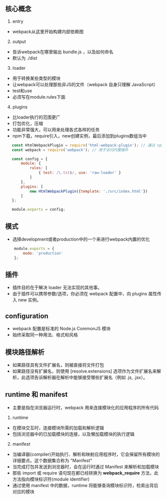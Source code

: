 ## 核心概念
1. entry
 - webpack从这里开始构建内部依赖图

2. output
 - 告诉webpack在哪里输出 bundle.js ，以及如何命名
 - 默认为 ./dist

3. loader
 - 用于转换某些类型的模块
 - 让webpack可以处理那些非JS的文件（webpack 自身只理解 JavaScript）
 - test和use
 - 必须写在module.rules下面

4. plugins
 - 比loader执行的范围更广
 - 打包优化，压缩
 - 功能非常强大，可以用来处理各式各样的任务
 - npm下载，require引入，new创建实例，最后添加到plugins数组当中

 ```js
    const HtmlWebpackPlugin = require('html-webpack-plugin'); // 通过 npm 安装
    const webpack = require('webpack'); // 用于访问内置插件

    const config = {
        module: {
            rules: [
                { test: /\.txt$/, use: 'raw-loader' }
            ]
        },
        plugins: [
            new HtmlWebpackPlugin({template: './src/index.html'})
        ]
    };

    module.exports = config;
 ```


## 模式
- 选择development或者production中的一个来进行webpack内置的优化
```js
    module.exports = {
        mode: 'production'
    };
```

## 插件
 - 插件目的在于解决 loader 无法实现的其他事。
 - 由于插件可以携带参数/选项，你必须在 webpack 配置中，向 plugins 属性传入 new 实例。

## configuration
 - webpack 配置是标准的 Node.js CommonJS 模块
 - 始终采取同一种用法、格式和风格

## 模块路径解析
 - 如果路径具有文件扩展名，则被直接将文件打包
 - 如果路径没有扩展名，则使用 [resolve.extensions] 选项作为文件扩展名来解析，此选项告诉解析器在解析中能够接受哪些扩展名（例如 .js, .jsx）。

## runtime 和 manifest
- 主要是指在浏览器运行时，webpack 用来连接模块化的应用程序的所有代码
1. runtime
 - 在模块交互时，连接模块所需的加载和解析逻辑
 - 包括浏览器中的已加载模块的连接，以及懒加载模块的执行逻辑

2. manifest
 - 当编译器(compiler)开始执行、解析和映射应用程序时，它会保留所有模块的详细要点。这个数据集合称为 "Manifest"
 - 当完成打包并发送到浏览器时，会在运行时通过 Manifest 来解析和加载模块
 - 那些 import 或 require 语句现在都已经转换为 __webpack_require__ 方法，此方法指向模块标识符(module identifier)
 - 通过使用 manifest 中的数据，runtime 将能够查询模块标识符，检索出背后对应的模块